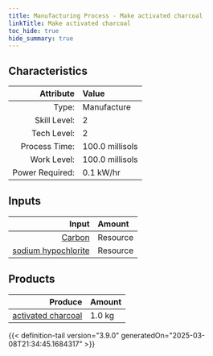 ```yaml
---
title: Manufacturing Process - Make activated charcoal
linkTitle: Make activated charcoal
toc_hide: true
hide_summary: true
---
```

<!-- This is generated by the MarsSim HelpGenertor, do not edit. -->


## Characteristics

| Attribute      | Value |
|--------:|:------|
|Type:|Manufacture|
|Skill Level:|2|
|Tech Level:|2|
|Process Time:|100.0 millisols|
|Work Level:|100.0 millisols|
|Power Required:|0.1 kW/hr|

## Inputs

| Input      | Amount |
|--------:|:------|
|[Carbon](/docs/definitions/resource/carbon)|Resource|1.0 kg|
|[sodium hypochlorite](/docs/definitions/resource/sodium-hypochlorite)|Resource|0.1 kg|

## Products


| Produce      | Amount |
|--------:|:------|
|[activated charcoal](/docs/definitions/resource/activated-charcoal)|1.0 kg|



{{< definition-tail version="3.9.0" generatedOn="2025-03-08T21:34:45.1684317" >}}



